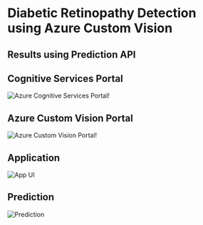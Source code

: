# Diabetic Retinopathy Detection using Azure Custom Vision

## Results using Prediction API

## Cognitive Services Portal
![Azure Cognitive Services Portal!](https://raw.githubusercontent.com/AhmedRaja1/custom-vision/main/Azure%20Cog%20Services.png)



## Azure Custom Vision Portal
![Azure Custom Vision Portal!](https://raw.githubusercontent.com/AhmedRaja1/custom-vision/main/Custom%20Vision%20Azure.png)

## Application
![App UI](https://github.com/AhmedRaja1/custom-vision/blob/main/1.png?raw=true)

## Prediction
![Prediction](https://github.com/AhmedRaja1/custom-vision/blob/main/2.png?raw=true)

